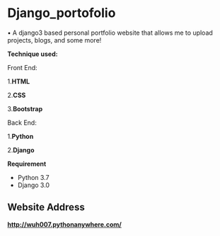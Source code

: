 # Django_portofolio
• A django3 based personal portfolio website that allows me to upload projects, blogs, and some more!

**Technique used:**    

Front End:

1.**HTML**

2.**CSS**   

3.**Bootstrap**

Back End:

1.**Python**

2.**Django**


**Requirement** 

- Python 3.7  
- Django 3.0

## Website Address

**http://wuh007.pythonanywhere.com/**
